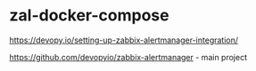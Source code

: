 # zal-docker-compose

https://devopy.io/setting-up-zabbix-alertmanager-integration/

https://github.com/devopyio/zabbix-alertmanager - main project
